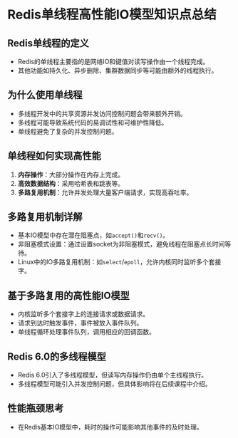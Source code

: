 # Redis单线程高性能IO模型知识点总结

## Redis单线程的定义

- Redis的单线程主要指的是网络IO和键值对读写操作由一个线程完成。
- 其他功能如持久化、异步删除、集群数据同步等可能由额外的线程执行。

## 为什么使用单线程

- 多线程开发中的共享资源并发访问控制问题会带来额外开销。
- 多线程可能导致系统代码的易调试性和可维护性降低。
- 单线程避免了复杂的并发控制问题。

## 单线程如何实现高性能

1. **内存操作**：大部分操作在内存上完成。
2. **高效数据结构**：采用哈希表和跳表等。
3. **多路复用机制**：允许并发处理大量客户端请求，实现高吞吐率。

## 多路复用机制详解

- 基本IO模型中存在潜在阻塞点，如`accept()`和`recv()`。
- 非阻塞模式设置：通过设置socket为非阻塞模式，避免线程在阻塞点长时间等待。
- Linux中的IO多路复用机制：如`select`/`epoll`，允许内核同时监听多个套接字。

## 基于多路复用的高性能IO模型

- 内核监听多个套接字上的连接请求或数据请求。
- 请求到达时触发事件，事件被放入事件队列。
- 单线程循环处理事件队列，调用相应的回调函数。

## Redis 6.0的多线程模型

- Redis 6.0引入了多线程模型，但读写内存操作仍由单个主线程执行。
- 多线程模型可能引入并发控制问题，但具体影响将在后续课程中介绍。

## 性能瓶颈思考

- 在Redis基本IO模型中，耗时的操作可能影响其他事件的及时处理。
